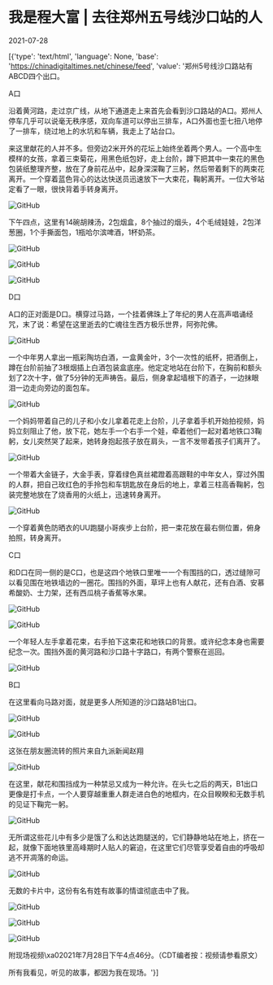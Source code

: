 # 我是程大富 | 去往郑州五号线沙口站的人

2021-07-28

[{'type': 'text/html', 'language': None, 'base': 'https://chinadigitaltimes.net/chinese/feed', 'value': '郑州5号线沙口路站有ABCD四个出口。

A口

沿着黄河路，走过京广线，从地下通道走上来首先会看到沙口路站的A口。郑州人停车几乎可以说毫无秩序感，双向车道可以停出三排车，A口外面也歪七扭八地停了一排车，绕过地上的水坑和车辆，我走上了站台口。

来这里献花的人并不多。但旁边2米开外的花坛上始终坐着两个男人。一个高中生模样的女孩，拿着三束菊花，用黑色纸包好，走上台阶，蹲下把其中一束花的黑色包装纸整理齐整，放在了身前花丛中，起身深深鞠了三躬，然后带着剩下的两束花离开。一个穿着蓝色背心的达达快送员迅速放下一大束花，鞠躬离开。一位大爷站定看了一眼，很快背着手转身离开。

![GitHub](https://chinadigitaltimes.net/chinese/files/2021/07/post-668893-6101d92d5d4e8.)

下午四点，这里有14碗胡辣汤，2包烟盒，8个抽过的烟头，4个毛绒娃娃，2包洋葱圈，1个手撕面包，1瓶哈尔滨啤酒，1杯奶茶。

![GitHub](https://chinadigitaltimes.net/chinese/files/2021/07/post-668893-6101d92d97c14.)

![GitHub](https://chinadigitaltimes.net/chinese/files/2021/07/post-668893-6101d92ddc977.)

![GitHub](https://chinadigitaltimes.net/chinese/files/2021/07/post-668893-6101d92e28320.)

D口

A口的正对面是D口。横穿过马路，一个挂着佛珠上了年纪的男人在高声唱诵经咒，末了说：希望在这里逝去的亡魂往生西方极乐世界，阿弥陀佛。

![GitHub](https://chinadigitaltimes.net/chinese/files/2021/07/post-668893-6101d92e5d38d.)

一个中年男人拿出一瓶彩陶坊白酒，一盒黄金叶，3个一次性的纸杯，把酒倒上，蹲在台阶前抽了3根烟插上白酒包装盒底座。他定定地站在台阶下，在胸前和额头划了2次十字，做了5分钟的无声祷告。最后，侧身拿起墙根下的酒子，一边抹眼泪一边走向旁边的面包车。

![GitHub](https://chinadigitaltimes.net/chinese/files/2021/07/post-668893-6101d92e92930.)

一个妈妈带着自己的儿子和小女儿拿着花走上台阶，儿子拿着手机开始拍视频，妈妈立刻阻止了他，放下花，她左手一个右手一个娃，牵着他们一起对着地铁口3鞠躬，女儿突然哭了起来，她转身抱起孩子放在肩头，一言不发带着孩子们离开了。

![GitHub](https://chinadigitaltimes.net/chinese/files/2021/07/post-668893-6101d92ec9dd4.)

一个带着大金链子，大金手表，穿着绿色真丝裙蹬着高跟鞋的中年女人，穿过外围的人群，把自己玫红色的手拎包和车钥匙放在身后的地上，拿着三柱高香鞠躬，包装完整地放在了烧香用的火纸上，迅速转身离开。

![GitHub](https://chinadigitaltimes.net/chinese/files/2021/07/post-668893-6101d92f04594.)

一个穿着黄色防晒衣的UU跑腿小哥疾步上台阶，把一束花放在最右侧位置，俯身拍照，转身离开。

C口

和D口在同一侧的是C口，也是这四个地铁口里唯一一个有围挡的口，透过缝隙可以看见围在地铁墙边的一圈花。围挡的外面，草坪上也有人献花，还有白酒、安慕希酸奶、士力架，还有西瓜桃子香蕉等水果。

![GitHub](https://chinadigitaltimes.net/chinese/files/2021/07/post-668893-6101d92f33301.)

![GitHub](https://chinadigitaltimes.net/chinese/files/2021/07/post-668893-6101d92f6a738.)

一个年轻人左手拿着花束，右手拍下这束花和地铁口的背景。或许纪念本身也需要纪念一次。围挡外面的黄河路和沙口路十字路口，有两个警察在巡回。

![GitHub](https://chinadigitaltimes.net/chinese/files/2021/07/post-668893-6101d92f9c978.)

B口

在这里看向马路对面，就是更多人所知道的沙口路站B1出口。

![GitHub](https://chinadigitaltimes.net/chinese/files/2021/07/post-668893-6101d92fd5a37.)

![GitHub](https://chinadigitaltimes.net/chinese/files/2021/07/post-668893-6101d9301e610.)

这张在朋友圈流转的照片来自九派新闻赵翔

![GitHub](https://chinadigitaltimes.net/chinese/files/2021/07/post-668893-6101d93057708.)

在这里，献花和围挡成为一种禁忌又成为一种允许。在头七之后的两天，B1出口更像是打卡点，一个人要穿越重重人群走进白色的地框内，在众目睽睽和无数手机的见证下鞠完一躬。

![GitHub](https://chinadigitaltimes.net/chinese/files/2021/07/post-668893-6101d93089cb4.)

无所谓这些花儿中有多少是饿了么和达达跑腿送的，它们静静地站在地上，挤在一起，就像下面地铁里高峰期时人贴人的窘迫，在这里它们尽管享受着自由的呼吸却逃不开凋落的命运。

![GitHub](https://chinadigitaltimes.net/chinese/files/2021/07/post-668893-6101d930bd5f9.)

无数的卡片中，这份有名有姓有故事的情谊彻底击中了我。

![GitHub](https://chinadigitaltimes.net/chinese/files/2021/07/post-668893-6101d930eea1f.)

![GitHub](https://chinadigitaltimes.net/chinese/files/2021/07/post-668893-6101d93129143.)

![GitHub](https://chinadigitaltimes.net/chinese/files/2021/07/屏幕快照-2021-07-28-下午6.20.13.png)

附现场视频\xa02021年7月28日下午4点46分。（CDT编者按：视频请参看原文）

所有我看见，听见的故事，都因为我在现场。'}]